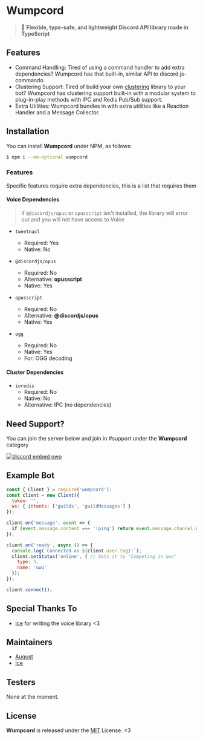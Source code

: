 # Wumpcord
> :rowboat: **Flexible, type-safe, and lightweight Discord API library made in TypeScript**

## Features
- Command Handling: Tired of using a command handler to add extra dependencies? Wumpcord has that built-in, similar API to discord.js-commando.
- Clustering Support: Tired of build your own [clustering](https://nodejs.org/api/cluster.html) library to your bot? Wumpcord has clustering support built-in with a modular system to plug-in-play methods with IPC and Redis Pub/Sub support.
- Extra Utilities: Wumpcord bundles in with extra utilities like a Reaction Handler and a Message Collector.

## Installation
You can install **Wumpcord** under NPM, as follows:

```sh
$ npm i --no-optional wumpcord
```

### Features
Specific features require extra dependencies, this is a list that requires them

#### Voice Dependencies
> If `@discordjs/opus` or `opusscript` isn't installed, the library will error out and you will not have access to Voice

- `tweetnacl`
  - Required: Yes
  - Native: No

- `@discordjs/opus`
  - Required: No
  - Alternative: **opusscript**
  - Native: Yes

- `opusscript`
  - Required: No
  - Alternative: **@discordjs/opus**
  - Native: Yes

- `ogg`
  - Required: No
  - Native: Yes
  - For: OGG decoding

#### Cluster Dependencies
- `ioredis`
  - Required: No
  - Native: No
  - Alternative: IPC (no dependencies)

## Need Support?
You can join the server below and join in #support under the **Wumpcord** category

[![discord embed owo](https://discord.com/api/v8/guilds/382725233695522816/widget.png?style=banner3)](https://discord.gg/JjHGR6vhcG)

## Example Bot
```js
const { Client } = require('wumpcord');
const client = new Client({
  token: '',
  ws: { intents: ['guilds', 'guildMessages'] }
});

client.on('message', event => {
  if (event.message.content === '!ping') return event.message.channel.send('henlo world');
});

client.on('ready', async () => {
  console.log(`Connected as ${client.user.tag}!`);
  client.setStatus('online', { // Sets it to "Competing in uwu"
    type: 5,
    name: 'uwu'
  });
});

client.connect();
```

## Special Thanks To
- [Ice](https://github.com/IceeMC) for writing the voice library <3

## Maintainers
- [August](https://floofy.dev)
- [Ice](https://github.com/IceeMC)

## Testers
None at the moment.

## License
**Wumpcord** is released under the [MIT](/LICENSE) License. <3
